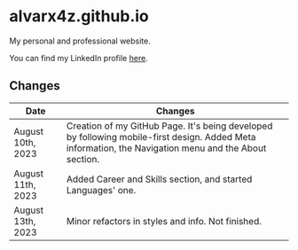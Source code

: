 # alvarx4z.github.io

My personal and professional website.

You can find my LinkedIn profile [here](https://www.linkedin.com/in/alvarodefranciscosanchez/).

## Changes

| Date | Changes |
|------|---------|
| August 10th, 2023 | Creation of my GitHub Page. It's being developed by following mobile-first design. Added Meta information, the Navigation menu and the About section. |
| August 11th, 2023 | Added Career and Skills section, and started Languages' one. |
| August 13th, 2023 | Minor refactors in styles and info. Not finished. |
